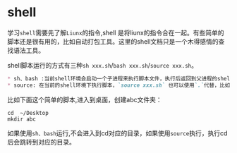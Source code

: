 # shell
学习`shell`需要先了解`Liunx`的指令,shell 是将liunx的指令合在一起。有些简单的脚本还是很有用的，比如自动打包工具。这里的shell文档只是一个木得感情的查找语法工具。

shell脚本运行的方式有三种`sh xxx.sh`/`bash xxx.sh`/`source xxx.sh`。
```markdown
* sh、bash :当前shell环境会启动一个子进程来执行脚本文件，执行后返回到父进程的shell环境
* source: 在当前的shell环境下执行脚本，`source xxx.sh` 也可以使用`.`代替，比如`. xxx.sh`
```

比如下面这个简单的脚本,进入到桌面，创建abc文件夹：
```shell
cd  ~/Desktop
mkdir abc
```
如果使用`sh、bash`运行,不会进入到cd对应的目录，如果使用`source`执行，执行cd后会跳转到对应的目录。